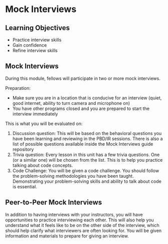 # Mock Interviews

## Learning Objectives

- Practice interview skills
- Gain confidence
- Refine interview skills

## Mock Interviews

During this module, fellows will participate in two or more mock interviews.

Preparation:

- Make sure you are in a location that is conducive for an interview (quiet, good internet, ability to turn camera and microphone on)
- You have other programs closed and you are prepared to start the interview immediately

This is what you will be evaluated on:

1. Discussion question: This will be based on the behavioral questions you have been learning and reviewing in the PBD/IR sessions. There is also a list of possible questions available inside the Mock Interviews guide repository
2. Trivia question: Every lesson in this unit has a few trivia questions. One (or a similar one) will be chosen from the list. This is to help you practice talking about code concepts.
3. Code Challenge: You will be given a code challenge. You should follow the problem-solving methodologies you have been taught. Demonstrating your problem-solving skills and ability to talk about code is essential.

## Peer-to-Peer Mock Interviews

In addition to having interviews with your instructors, you will have opportunities to practice interviewing each other. This will also help you understand what it feels like to be on the other side of the interview, which should help clarify what interviewers are often looking for. You will be given information and materials to prepare for giving an interview.
